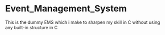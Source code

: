 # Event_Management_System
This is the dummy EMS which i make to sharpen my skill in C without using any built-in structure in C
